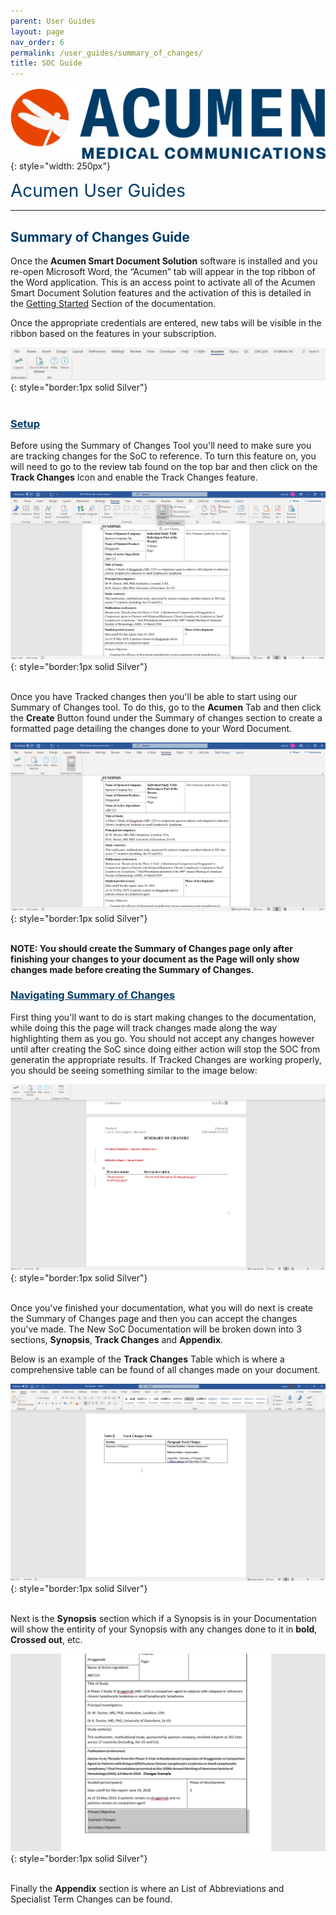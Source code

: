 ```yaml
---
parent: User Guides
layout: page
nav_order: 6
permalink: /user_guides/summary_of_changes/
title: SOC Guide
---
```


![image](/assets/images/logo.jpg){: style="width: 250px"}

<span style="color:#003C68; font-size: 28px">Acumen User Guides</span>

---

## <span style="color:#003C68">Summary of Changes Guide</span>

Once the **Acumen Smart Document Solution** software is installed and you re-open Microsoft Word, the “Acumen” tab will appear in the top ribbon of the Word application. This is an access point to activate all of the Acumen Smart Document Solution features and the activation of this is detailed in the [Getting Started](/user_guides/getting_started/) Section of the documentation.

Once the appropriate credentials are entered, new tabs will be visible in the ribbon based on the features in your subscription.

![image](/assets/images/ugeg01.jpg){: style="border:1px solid Silver"}<br>
<br/>

### <span style="color:#003C68; text-decoration:underline">Setup</span> 

Before using the Summary of Changes Tool you'll need to make sure you are tracking changes for the SoC to reference. To turn this feature on, you will need to go to the review tab found on the top bar and then click on the **Track Changes** Icon and enable the Track Changes feature.

![image](/assets/images/ugsoc01.png){: style="border:1px solid Silver"}<br>
<br/>

Once you have Tracked changes then you'll be able to start using our Summary of Changes tool. To do this, go to the **Acumen** Tab and then click the **Create** Button found under the Summary of changes section to create a formatted page detailing the changes done to your Word Document.

![image](/assets/images/ugsoc02.png){: style="border:1px solid Silver"}<br>
<br/>

**NOTE: You should create the Summary of Changes page only after finishing your changes to your document as the Page will only show changes made before creating the Summary of Changes.**

### <span style="color:#003C68; text-decoration:underline">Navigating Summary of Changes</span>

First thing you'll want to do is start making changes to the documentation, while doing this the page will track changes made along the way highlighting them as you go. You should not accept any changes however until after creating the SoC since doing either action will stop the SOC from generatin the appropriate results. If Tracked Changes are working properly, you should be seeing something similar to the image below:

![image](/assets/images/ugsoc03.png){: style="border:1px solid Silver"}<br>
<br/>

Once you've finished your documentation, what you will do next is create the Summary of Changes page and then you can accept the changes you've made. The New SoC Documentation will be broken down into 3 sections, **Synopsis**, **Track Changes** and **Appendix**. 

Below is an example of the **Track Changes** Table which is where a comprehensive table can be found of all changes made on your document.

![image](/assets/images/ugsoc04.png){: style="border:1px solid Silver"}<br>
<br/>

Next is the **Synopsis** section which if a Synopsis is in your Documentation will show the entirity of your Synopsis with any changes done to it in **bold**, **Crossed out**, etc.

![image](/assets/images/ugsoc05.png){: style="border:1px solid Silver"}<br>
<br/>

Finally the **Appendix** section is where an List of Abbreviations and Specialist Term Changes can be found.